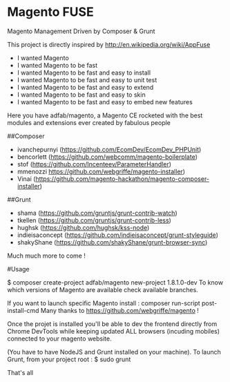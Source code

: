 Magento FUSE
============

Magento Management Driven by Composer & Grunt

This project is directly inspired by http://en.wikipedia.org/wiki/AppFuse

- I wanted Magento
- I wanted Magento to be fast
- I wanted Magento to be fast and easy to install
- I wanted Magento to be fast and easy to unit test
- I wanted Magento to be fast and easy to extend 
- I wanted Magento to be fast and easy to skin
- I wanted Magento to be fast and easy to embed new features

Here you have adfab/magento, a Magento CE rocketed with the best modules and extensions ever created by fabulous people

##Composer
- ivanchepurnyi (https://github.com/EcomDev/EcomDev_PHPUnit)
- bencorlett (https://github.com/webcomm/magento-boilerplate)
- stof (https://github.com/Incenteev/ParameterHandler)
- mmenozzi https://github.com/webgriffe/magento-installer)
- Vinai (https://github.com/magento-hackathon/magento-composer-installer)

##Grunt
- shama (https://github.com/gruntjs/grunt-contrib-watch)
- tkellen (https://github.com/gruntjs/grunt-contrib-less)
- hughsk (https://github.com/hughsk/kss-node)
- indieisaconcept (https://github.com/indieisaconcept/grunt-styleguide)
- shakyShane (https://github.com/shakyShane/grunt-browser-sync)

Much much more to come !


#Usage

$ composer create-project adfab/magento new-project 1.8.1.0-dev
To know which versions of Magento are available check available branches.

If you want to launch specific Magento install : composer run-script post-install-cmd
Many thanks to https://github.com/webgriffe/magento !

Once the projet is installed you'll be able to dev the frontend directly from Chrome DevTools while keeping updated ALL browsers (incuding mobiles)
connected to your magento website.

(You have to have NodeJS and Grunt installed on your machine).
To launch Grunt, from your project root :
$ sudo grunt

That's all

